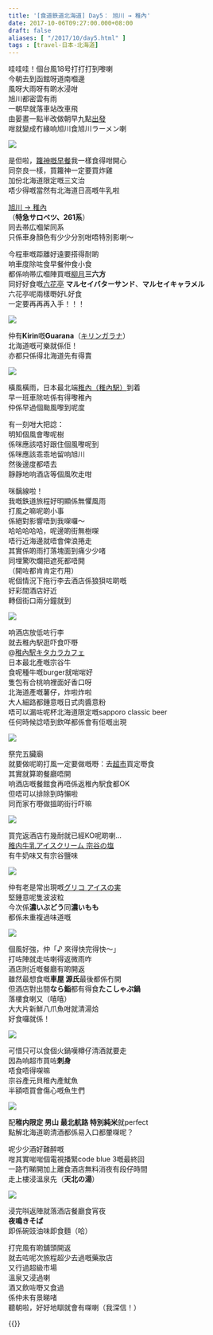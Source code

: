 ```yaml
---
title: '[食道鉄道北海道] Day5： 旭川 → 稚內'
date: 2017-10-06T09:27:00.000+08:00
draft: false
aliases: [ "/2017/10/day5.html" ]
tags : [travel-日本-北海道]
---
```


哇哇哇！個台風18号打打打到嚟喇  
今朝去到函館呀道南嗰邊  
風呀大雨呀有啲水浸咁  
旭川都密雲有雨  
一朝早就落車站改車飛  
由晏晝一點半改做朝早九點[出發](https://hidie.net/hokkaido5b/)  
咁就變成冇緣响旭川食旭川ラーメン喇  

![](/images/hokkaido5a.jpg)

是但啦，[籮神嘅早餐](https://hidie.net/hokkaido5a/)我一樣食得咁開心  
同奈良一樣，買籮神一定要買炸雞  
加份北海道限定嘅三文治  
唔少得嘅當然有北海道日高嘅牛乳啦  
  
[旭川 → 稚內](https://hidie.net/hokkaido5c/)  
（**特急サロベツ、261系**）  
同去帯広嗰架同系  
只係車身顏色有少少分別咁唔特別影喇～  
  
今程車嘅距離好遠要搭得耐啲  
响車度除咗食早餐仲食小食  
都係响帯広嗰陣買嘅[柳月](https://hidie.net/hokkaido2i/)**三六方**  
同好好食嘅[六花亭](https://hidie.net/hokkaido2h/) **マルセイバターサンド**、**マルセイキャラメル**  
六花亭呢兩樣嘢好L好食  
一定要再再再入手！！！  

![](/images/hokkaido5d.jpg)

仲有**Kirin**嘅**Guarana**（[キリンガラナ](https://hidie.net/hokkaido5d/)）  
北海道嘅可樂就係佢！  
亦都只係得北海道先有得賣  

![](/images/hokkaido5e.jpg)

橫風橫雨，日本最北端[稚內（稚內駅）](https://hidie.net/hokkaido5e/)到着  
早一班車除咗係有得嚟稚內  
仲係早過個颱風嚟到呢度  
  
有一刻咁大把諗：  
明知個風會嚟呢樹  
係咪應該唔好跟住個風嚟呢到  
係咪應該乖乖地留响旭川  
然後邊度都唔去  
靜靜地响酒店等個風吹走咁  
  
咪黐線啦！  
我嘅鉄道旅程好明顯係無懼風雨  
打風之嘛呢啲小事  
係絕對影響唔到我㗎囉～  
哈哈哈哈哈，呢邊啲街無樹㗎  
唔行近海邊就唔會俾浪捲走  
其實係啲雨打落塊面到痛少少啫  
同埋驚吹爛把遮死都唔開  
（開咗都肯肯定冇用）  
呢個情況下拖行李去酒店係狼狽咗啲嘅  
好彩間酒店好近  
轉個街口兩分鐘就到  

![](/images/hokkaido5f.jpg)

响酒店放低咗行李  
就去稚內駅逛吓食吓嘢  
@[稚內駅キタカラカフェ](https://hidie.net/hokkaido5f/)  
日本最北產嘅宗谷牛  
食呢種牛嘅burger就啱啱好  
隻包有合桃响裡面好香口呀  
北海道產嘅薯仔，炸啦炸啦  
大人細路都鍾意嘅日式肉醬意粉  
唔可以漏咗呢杯北海道限定嘅sapporo classic beer  
任何時候諗唔到飲咩都係會有佢嘅出現   

![](/images/hokkaido5g.jpg)

祭完五臟廟  
就要做呢啲打風一定要做嘅嘢：去[超市](https://hidie.net/hokkaido5g/)買定嘢食  
其實就算啲餐廳唔開  
响酒店嘅餐館食再唔係返稚內駅食都OK  
但唔可以排除到時懶啦  
同而家冇嘢做搵啲街行吓嘛  

![](/images/hokkaido5h2.jpg)

買完返酒店冇幾耐就已經KO呢啲喇...  
[稚内牛乳アイスクリーム 宗谷の塩](https://hidie.net/hokkaido5h/)  
有牛奶味又有宗谷鹽味  

![](/images/hokkaido5i.jpg)

仲有老是常出現嘅[グリコ アイスの実](https://hidie.net/hokkaido5i/)  
堅鍾意呢隻波波粒  
今次係**濃いぶどう**同**濃いもも**  
都係未重複過味道嘅  

[![](https://c1.staticflickr.com/5/4446/37361314746_a4bf424709_z.jpg)](https://c1.staticflickr.com/5/4446/37361314746_a4bf424709_z.jpg)

個風好強，仲「♪ 來得快完得快～」  
打咗陣就走咗喇得返微雨咋  
酒店附近嘅餐廳有啲開返  
雖然最想食嘅**車屋 源氏**最後都係冇開  
但酒店對出間**なら鮨**都有得食**たこしゃぶ鍋**  
落樓食喇又（嘻嘻）  
大大片新鮮八爪魚咁就清湯烚  
好食囉就係！  

[![](https://c1.staticflickr.com/5/4364/37409376631_e8ac52ce05_z.jpg)](https://c1.staticflickr.com/5/4364/37409376631_e8ac52ce05_z.jpg)

可惜只可以食個火鍋嘆樽仔清酒就要走  
因為响超市買咗**刺身**  
唔食唔得㗎嘛  
宗谷產元貝稚內產魷魚  
半額唔買會傷心嘅魚生們  

[![](https://c1.staticflickr.com/5/4462/37361556606_2917e66206_z.jpg)](https://c1.staticflickr.com/5/4462/37361556606_2917e66206_z.jpg)

配**稚内限定 男山 最北航路 特別純米**就perfect  
點解北海道啲清酒都係易入口都暈㗎呢？  
  
呢少少酒好難醉嘅  
咁其實啱啱個電視播緊code blue 3嘅最終回  
一路冇睇開加上離食酒店無料消夜有段仔時間  
走上樓浸溫泉先（**天北の湯**）  

[![](https://c1.staticflickr.com/5/4380/36738962453_9c252ecf67_z.jpg)](https://c1.staticflickr.com/5/4380/36738962453_9c252ecf67_z.jpg)

浸完唞返陣就落酒店餐廳食宵夜  
**夜鳴きそば**  
即係碗豉油味即食麵（哈）  
  
  
  
打完風有啲舖頭開返  
就去咗呢次旅程超少去過嘅藥妝店  
又行過超級市場  
溫泉又浸過喇  
酒又飲咗嘢又食過  
係仲未有景睇啫  
聽朝啦，好好地瞓就會有㗎喇（我深信！）  
  
  
{{<hokkaido>}}
